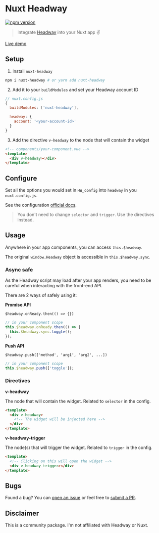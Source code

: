 # Nuxt Headway

[![npm version][npm-version-src]][npm-version-href]

> Integrate [Headway](https://headwayapp.co) into your Nuxt app ✌️

[Live demo](https://nuxt-headway.netlify.app)

## Setup

1. Install `nuxt-headway`

```bash
npm i nuxt-headway # or yarn add nuxt-headway
```

2. Add it to your `buildModules` and set your Headway account ID

```js
// nuxt.config.js
{
  buildModules: ['nuxt-headway'],

  headway: {
    account: '<your-account-id>'
  }
}
```

3. Add the directive `v-headway` to the node that will contain the widget

```html
<!-- components/your-component.vue -->
<template>
  <div v-headway></div>
</template>
```

## Configure

Set all the options you would set in `HW_config` into `headway` in you `nuxt.config.js`.

See the configuration [official docs](https://docs.headwayapp.co/widget#options).

> You don't need to change `selector` and `trigger`. Use the directives instead.

## Usage

Anywhere in your app components, you can access `this.$headway`.

The original `window.Headway` object is accessible in `this.$headway.sync`.

### Async safe

As the Headway script may load after your app renders, you need to be careful when interacting with the front-end API.

There are 2 ways of safely using it:

**Promise API**

`$headway.onReady.then(() => {})`

```js
// in your component scope
this.$headway.onReady.then(() => {
  this.$headway.sync.toggle();
});
```

**Push API**

`$headway.push(['method', 'arg1', 'arg2', ...])`

```js
// in your component scope
this.$headway.push(['toggle']);
```

### Directives

**v-headway**

The node that will contain the widget. Related to `selector` in the config.

```html
<template>
  <div v-headway>
    <!-- The widget will be injected here -->
  </div>
</template>
```

**v-headway-trigger**

The node(s) that will trigger the widget. Related to `trigger` in the config.

```html
<template>
  <!-- Clicking on this will open the widget -->
  <div v-headway-trigger></div>
</template>
```

## Bugs

Found a bug? You can [open an issue](https://github.com/l-portet/nuxt-headway/issues) or feel free to [submit a PR](https://github.com/l-portet/nuxt-headway/pulls).

## Disclaimer

This is a community package. I'm not affiliated with Headway or Nuxt.

<!-- Badges -->

[npm-version-src]: https://img.shields.io/npm/v/nuxt-headway/latest.svg
[npm-version-href]: https://npmjs.com/package/nuxt-headway
